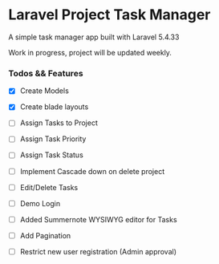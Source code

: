 # Laravel Project Task Manager

A simple task manager app built with Laravel 5.4.33

Work in progress, project will be updated weekly.


### Todos && Features
* [X] Create Models
* [X] Create blade layouts
* [ ] Assign Tasks to Project
* [ ] Assign Task Priority
* [ ] Assign Task Status
* [ ] Implement Cascade down on delete project
* [ ] Edit/Delete Tasks
* [ ] Demo Login
* [ ] Added Summernote WYSIWYG editor for Tasks
* [ ] Add Pagination
* [ ] Restrict new user registration (Admin approval)

